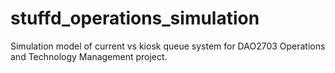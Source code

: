 # stuffd_operations_simulation
Simulation model of current vs kiosk queue system for DAO2703 Operations and Technology Management project.
